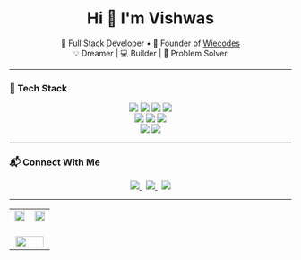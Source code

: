 <h1 align="center">Hi 👋 I'm Vishwas</h1>

<p align="center">
  🎯 Full Stack Developer • 🚀 Founder of <a href="https://wiecodes.com">Wiecodes</a><br/>
  💡 Dreamer | 💻 Builder | 🧠 Problem Solver
</p>

---

### 🚀 Tech Stack

<div align="center">

<img src="https://img.shields.io/badge/-MongoDB-4DB33D?style=flat&logo=mongodb&logoColor=white"/>
<img src="https://img.shields.io/badge/-Express.js-000000?style=flat&logo=express&logoColor=white"/>
<img src="https://img.shields.io/badge/-React-61DAFB?style=flat&logo=react&logoColor=black"/>
<img src="https://img.shields.io/badge/-Node.js-339933?style=flat&logo=node.js&logoColor=white"/><br/>
<img src="https://img.shields.io/badge/-Firebase-FFCA28?style=flat&logo=firebase&logoColor=black"/>
<img src="https://img.shields.io/badge/-GitHub-181717?style=flat&logo=github&logoColor=white"/>
<img src="https://img.shields.io/badge/-TailwindCSS-38B2AC?style=flat&logo=tailwind-css&logoColor=white"/><br/>
<img src="https://img.shields.io/badge/-JavaScript-F7DF1E?style=flat&logo=javascript&logoColor=black"/>
<img src="https://img.shields.io/badge/-TypeScript-3178C6?style=flat&logo=typescript&logoColor=white"/>

</div>

---

### 📬 Connect With Me

<div align="center">

<a href="https://www.linkedin.com/in/vishwas-singh-346244225">
  <img src="https://img.shields.io/badge/-LinkedIn-0077B5?style=flat&logo=linkedin&logoColor=white" />
</a>
&nbsp;
<a href="mailto:vishwasvibhuofficial123@gmail.com">
  <img src="https://img.shields.io/badge/-Email-D14836?style=flat&logo=gmail&logoColor=white" />
</a>
&nbsp;
<a href="https://leetcode.com/wiebuu/">
  <img src="https://img.shields.io/badge/-LeetCode-FFA116?style=flat&logo=leetcode&logoColor=black" />
</a>

</div>


---

<table align="center" width="100%">
  <tr>
    <td align="center" width="50%">
      
<img src="https://github-readme-stats.vercel.app/api?username=wiebuuu&show_icons=true&theme=radical" width="95%"/>

</td>
<td align="center" width="50%">

<img src="https://github-readme-stats.vercel.app/api/top-langs/?username=wiebuuu&layout=compact&theme=radical" width="95%"/>

</td>
</tr>
<tr>
<td colspan="2" align="center">
<br/>
<img src="https://github-profile-summary-cards.vercel.app/api/cards/profile-details?username=wiebuuu&theme=radical" width="95%" />
</td>
</tr>
</table>





